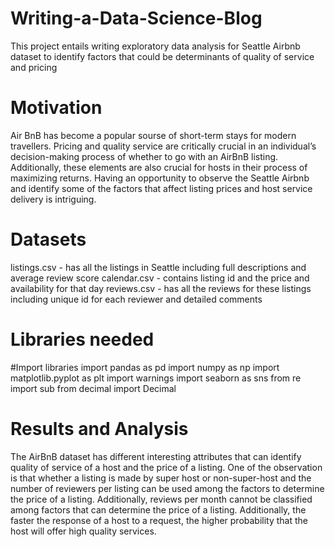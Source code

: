 # Writing-a-Data-Science-Blog
This project entails writing exploratory data analysis for Seattle Airbnb dataset to identify factors that could be determinants of quality of service and pricing

# Motivation
Air BnB has become a popular sourse of short-term stays for modern travellers. Pricing and quality service are critically crucial in an individual’s decision-making process of whether to go with an AirBnB listing. Additionally, these elements are also crucial for hosts in their process of maximizing returns. Having an opportunity to observe the Seattle Airbnb and identify some of the factors that affect listing prices and host service delivery is intriguing.

# Datasets
listings.csv - has all the listings in Seattle including full descriptions and average review score
calendar.csv - contains listing id and the price and availability for that day
reviews.csv - has all the reviews for these listings including unique id for each reviewer and detailed comments

# Libraries needed
#Import libraries
import pandas as pd
import numpy as np
import matplotlib.pyplot as plt
import warnings
import seaborn as sns
from re import sub
from decimal import Decimal

# Results and Analysis
The AirBnB dataset has different interesting attributes that can identify quality of service of a host and the price of a listing. One of the observation is that whether a listing is made by super host or non-super-host and the number of reviewers per listing can be used among the factors to determine the price of a listing. Additionally, reviews per month cannot be classified among factors that can determine the price of a listing. Additionally, the faster the response of a host to a request, the higher probability that the host will offer high quality services.
